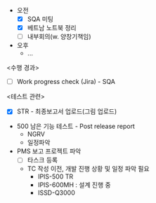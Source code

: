 - 오전
	- [x] SQA 미팅
	- [x] 베트남 노트북 정리
	- [ ] 내부회의(w. 양창기책임)
- 오후
	- ...

<수행 경과>
- [ ] Work progress check (Jira) - SQA

<테스트 관련>
- [x] STR - 최종보고서 업로드(그림 업로드)
- 500 남은 기능 테스트 - Post release report
	- NGRV
	- 일정파악
- PMS 보고 프로젝트 파악
	- [ ] 타스크 등록
	- TC 작성 이전, 개발 진행 상황 및 일정 파악 필요
		- IPIS-500 TR
		- IPIS-600MH : 설계 진행 중
		- ISSD-Q3000